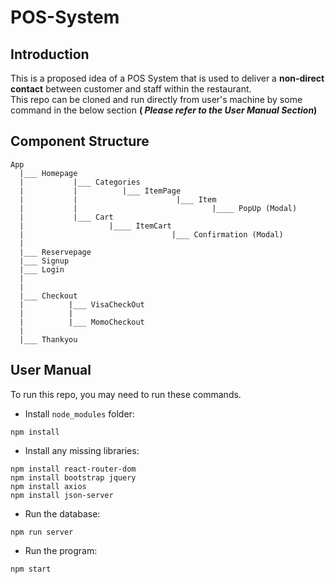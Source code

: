 # POS-System



## Introduction

This is a proposed idea of a POS System that is used to deliver a **non-direct contact** between customer and staff within the restaurant. <br/>
This repo can be cloned and run directly from user's machine by some command in the below section **( _Please refer to the User Manual Section_)**



## Component Structure

```
App
  |___ Homepage
  |           |___ Categories     
  |           |          |___ ItemPage 
  |           |                      |___ Item
  |           |                              |____ PopUp (Modal)
  |           |___ Cart
  |                   |____ ItemCart
  |                                 |___ Confirmation (Modal)  
  |
  |___ Reservepage
  |___ Signup
  |___ Login
  |
  |
  |___ Checkout
  |          |___ VisaCheckOut
  |          |               
  |          |___ MomoCheckout
  |
  |___ Thankyou
```



## User Manual

To run this repo, you may need to run these commands.

- Install `node_modules` folder:
```
npm install
```
- Install any missing libraries:
```
npm install react-router-dom
npm install bootstrap jquery
npm install axios
npm install json-server
```
- Run the database: 
```
npm run server
```
- Run the program: 
```
npm start
```

